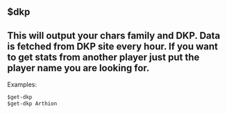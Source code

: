**$dkp**
-
This will output your chars family and DKP. Data is fetched from DKP site every hour.
If you want to get stats from another player just put the player name you are looking for.
-
Examples:
```md
$get-dkp
$get-dkp Arthion
```


